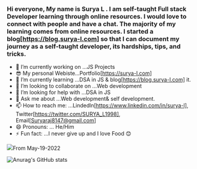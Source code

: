 ### Hi everyone, My name is Surya L . I am self-taught Full stack Developer learning through online resources. I would love to connect with people and have a chat. The majority of my learning comes from online resources. I started a blog[https://blog.surya-l.com] so that I can document my journey as a self-taught developer, its hardships, tips, and tricks.
<!--
**Surya8991/Surya8991** is a ✨ _special_ ✨ repository because its `README.md` (this file) appears on your GitHub profile.

Here are some ideas to get you started:
-->
- 🔭 I’m currently working on ...JS Projects
- 😎 My personal Webiste...Portfolio[https://surya-l.com]
- 🌱 I’m currently learning ...DSA in JS & blog[https://blog.surya-l.com] it.
- 👯 I’m looking to collaborate on ...Web development
- 🤔 I’m looking for help with ...DSA in JS
- 💬 Ask me about ...Web development& self development.
- 📫 How to reach me: ...Lindedln[https://www.linkedin.com/in/surya-l], Twitter[https://twitter.com/SURYA_L1998], Email[Suryaraj8147@gmail.com]
- 😄 Pronouns: ... He/Him
- ⚡ Fun fact: ...I never give up and I love Food 😊

![](https://komarev.com/ghpvc/?username=Surya8991&label=PROFILE+VIEWS)From May-19-2022

![Anurag's GitHub stats](https://github-readme-stats.vercel.app/api?username=Surya8991&theme=dark&show_icons=true)
